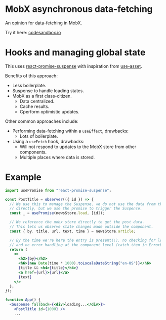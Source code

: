 # MobX asynchronous data-fetching

An opinion for data-fetching in MobX.

Try it here: [codesandbox.io](https://codesandbox.io/s/infallible-browser-bs151p)

# Hooks and managing global state

This uses [react-promise-suspense](https://github.com/vigzmv/react-promise-suspense) with inspiration from [use-asset](https://github.com/pmndrs/use-asset).

Benefits of this approach:

* Less boilerplate.
* Suspense to handle loading states.
* MobX as a first class-citizen.
  * Data centralized.
  * Cache results.
  * Cperform optimistic updates.

Other common approaches include:
* Performing data-fetching within a `useEffect`, drawbacks:
  * Lots of boilerplate.
* Using a `useFetch` hook, drawbacks:
  * Will not respond to updates to the MobX store from other components.
  * Multiple places where data is stored.

# Example

```jsx
import usePromise from "react-promise-suspense";

const PostTitle = observer(({ id }) => {
  // We use this to manage the Suspense, we do not use the data from the promise
  // directly, but we use the promise to trigger the Suspense.
  const _ = usePromise(newsStore.load, [id]);

  // We reference the mobx store directly to get the post data.
  // This lets us observe state changes made outside the component.
  const { by, title, url, text, time } = newsStore.article;

  // By the time we're here the entry is present(!), no checking for loading states,
  // and no error handling at the component level (catch them in ErrorBoundaries).
  return (
    <>
      <h2>{by}</h2>
      <h6>{new Date(time * 1000).toLocaleDateString("en-US")}</h6>
      {title && <h4>{title}</h4>}
      <a href={url}>{url}</a>
      {text}
    </>
  );
});

function App() {
  <Suspense fallback={<div>loading...</div>}>
    <PostTitle id={1000} />
    ...
```
